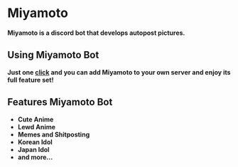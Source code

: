 # Miyamoto
**Miyamoto is a discord bot that develops autopost pictures.**

## Using Miyamoto Bot
**Just one [click](https://discordapp.com/oauth2/authorize?client_id=637282220020858902&permissions=12659727) and you can add Miyamoto to your own server and enjoy its full feature set!**

## Features Miyamoto Bot
* **Cute Anime**
* **Lewd Anime**
* **Memes and Shitposting**
* **Korean Idol**
* **Japan Idol**
* **and more...**

## 
